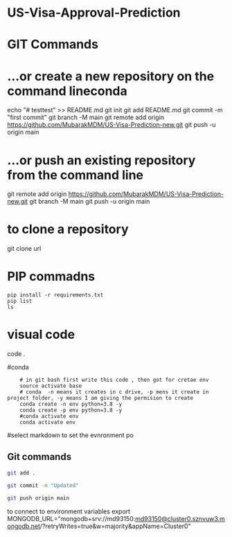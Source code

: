 # US-Visa-Approval-Prediction


# GIT Commands
# …or create a new repository on the command lineconda
echo "# testtest" >> README.md
git init
git add README.md
git commit -m "first commit"
git branch -M main
git remote add origin https://github.com/MubarakMDM/US-Visa-Prediction-new.git
git push -u origin main

# …or push an existing repository from the command line
git remote add origin https://github.com/MubarakMDM/US-Visa-Prediction-new.git
git branch -M main
git push -u origin main

# to clone a repository 
git clone url

# PIP commadns
```
pip install -r requirements.txt
pip list
ls
```
# visual code

code .

#conda 
```conda
    # in git bash first write this code , then got for cretae env
    source activate base
    # conda  -n means it creates in c drive, -p mens it create in project folder, -y means I am giving the permision to create
    conda create -n env python=3.8 -y
    conda create -p env python=3.8 -y
    #conda activate env
    conda activate env
```
#select markdown to set the evnronment po


## Git commands

```bash
git add .

git commit -m "Updated"

git push origin main
```
to connect to environment variables
export MONGODB_URL="mongodb+srv://md93150:md93150@cluster0.sznvuw3.mongodb.net/?retryWrites=true&w=majority&appName=Cluster0"